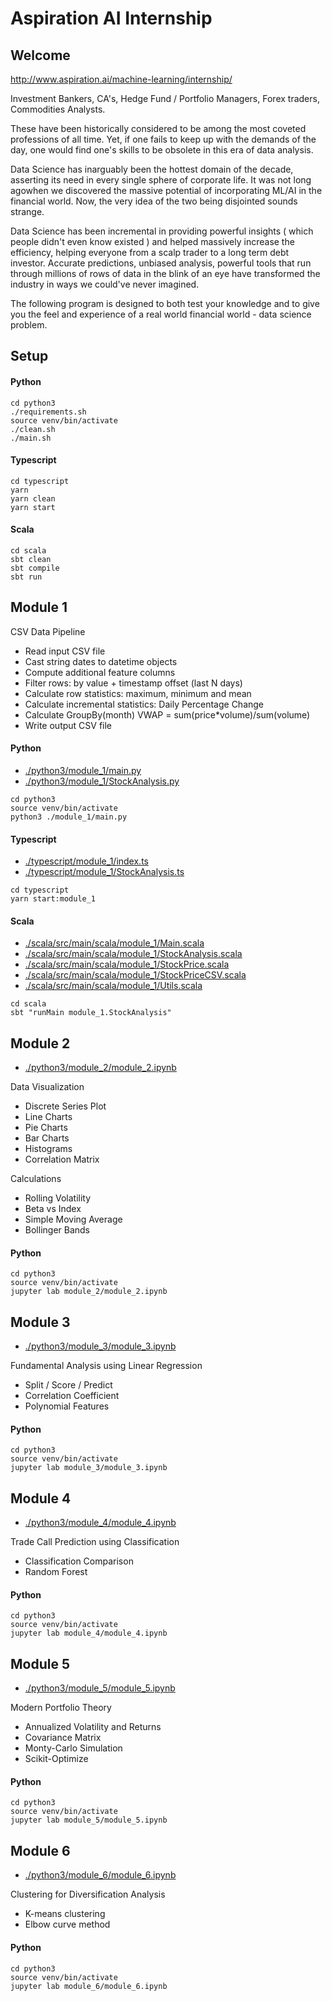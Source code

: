 # Aspiration AI Internship


## Welcome
http://www.aspiration.ai/machine-learning/internship/

Investment Bankers, CA's, Hedge Fund / Portfolio Managers, Forex traders, Commodities Analysts. 

These have been historically considered to be among the most coveted professions of all time. Yet, if one fails to keep
up with the demands of the day, one would find one's skills to be obsolete in this era of data analysis.

Data Science has inarguably been the hottest domain of the decade, asserting its need in every single sphere of corporate life. It was not long agowhen we discovered the massive potential of incorporating ML/AI in the financial world. Now, the very idea of the two being disjointed sounds strange.

Data Science has been incremental in providing powerful insights ( which people didn't even know existed ) and helped massively increase the efficiency, helping everyone from a scalp trader to a long term debt investor. Accurate predictions, unbiased analysis, powerful tools that run through millions of rows of data in the blink of an eye have transformed the industry in ways we could've never imagined.

The following program is designed to both test your knowledge and to give you the feel and experience of a real world financial world - data science problem. 


## Setup

#### Python
```
cd python3
./requirements.sh
source venv/bin/activate
./clean.sh
./main.sh
```

#### Typescript
```
cd typescript
yarn
yarn clean
yarn start
```

#### Scala
```
cd scala
sbt clean
sbt compile
sbt run
```


## Module 1

CSV Data Pipeline
- Read input CSV file
- Cast string dates to datetime objects
- Compute additional feature columns
- Filter rows: by value + timestamp offset (last N days)
- Calculate row statistics: maximum, minimum and mean
- Calculate incremental statistics: Daily Percentage Change 
- Calculate GroupBy(month) VWAP = sum(price*volume)/sum(volume)
- Write output CSV file 

#### Python
- [./python3/module_1/main.py](./python3/module_1/main.py) 
- [./python3/module_1/StockAnalysis.py](./python3/module_1/StockAnalysis.py)
```
cd python3
source venv/bin/activate
python3 ./module_1/main.py
```

#### Typescript
- [./typescript/module_1/index.ts](./typescript/module_1/index.ts)
- [./typescript/module_1/StockAnalysis.ts](./typescript/module_1/StockAnalysis.ts)
```
cd typescript
yarn start:module_1
```

#### Scala
- [./scala/src/main/scala/module_1/Main.scala](./scala/src/main/scala/module_1/Main.scala)
- [./scala/src/main/scala/module_1/StockAnalysis.scala](./scala/src/main/scala/module_1/StockAnalysis.scala)
- [./scala/src/main/scala/module_1/StockPrice.scala](./scala/src/main/scala/module_1/StockPrice.scala)
- [./scala/src/main/scala/module_1/StockPriceCSV.scala](./scala/src/main/scala/module_1/StockPriceCSV.scala)
- [./scala/src/main/scala/module_1/Utils.scala](./scala/src/main/scala/module_1/Utils.scala)
```
cd scala
sbt "runMain module_1.StockAnalysis"
```


## Module 2
- [./python3/module_2/module_2.ipynb](./python3/module_2/module_2.ipynb)

Data Visualization 
  - Discrete Series Plot
  - Line Charts
  - Pie Charts
  - Bar Charts
  - Histograms
  - Correlation Matrix

Calculations
  - Rolling Volatility
  - Beta vs Index
  - Simple Moving Average
  - Bollinger Bands
  

#### Python
```
cd python3
source venv/bin/activate
jupyter lab module_2/module_2.ipynb
```
 

## Module 3

- [./python3/module_3/module_3.ipynb](./python3/module_3/module_3.ipynb)

Fundamental Analysis using Linear Regression
- Split / Score / Predict 
- Correlation Coefficient
- Polynomial Features


#### Python
```
cd python3
source venv/bin/activate
jupyter lab module_3/module_3.ipynb
```


## Module 4

- [./python3/module_4/module_4.ipynb](./python3/module_4/module_4.ipynb)

Trade Call Prediction using Classification
- Classification Comparison
- Random Forest


#### Python
```
cd python3
source venv/bin/activate
jupyter lab module_4/module_4.ipynb
```


## Module 5

- [./python3/module_5/module_5.ipynb](./python3/module_5/module_5.ipynb)

Modern Portfolio Theory
- Annualized Volatility and Returns
- Covariance Matrix
- Monty-Carlo Simulation
- Scikit-Optimize


#### Python
```
cd python3
source venv/bin/activate
jupyter lab module_5/module_5.ipynb
```


## Module 6

- [./python3/module_6/module_6.ipynb](./python3/module_6/module_6.ipynb)

Clustering for Diversification Analysis 
- K-means clustering
- Elbow curve method

#### Python
```
cd python3
source venv/bin/activate
jupyter lab module_6/module_6.ipynb
```